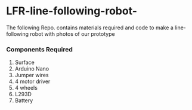 # LFR-line-following-robot-

<p> The following Repo. contains materials required and code to make a line-following robot with photos of our prototype</p>

<h3>Components Required</h3>
<ol>
  <li>Surface</li>
  <li>Arduino Nano</li>
  <li>Jumper wires</li>
  <li>4 motor driver</li>
  <li>4 wheels</li>
  <li>L293D</li>
  <li>Battery</li>
</ol>
